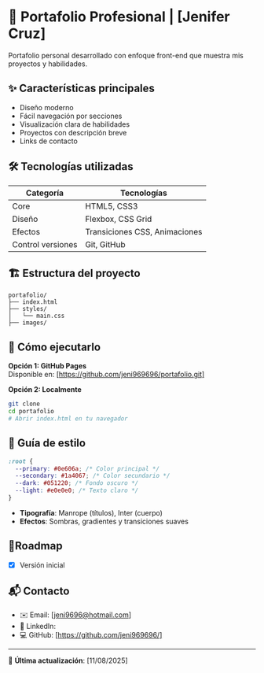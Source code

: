 # 🚀 **Portafolio Profesional** | [Jenifer Cruz]

Portafolio personal desarrollado con enfoque front-end que muestra mis proyectos y habilidades.

## ✨ **Características principales**

- Diseño moderno 
- Fácil navegación por secciones  
- Visualización clara de habilidades  
- Proyectos con descripción breve  
- Links de contacto

## 🛠 Tecnologías utilizadas

| Categoría         | Tecnologías                   |
| ----------------- | ----------------------------- |
| Core              | HTML5, CSS3                   |
| Diseño            | Flexbox, CSS Grid             |
| Efectos           | Transiciones CSS, Animaciones |
| Control versiones | Git, GitHub                   |

## 🏗 **Estructura del proyecto**

```
portafolio/
├── index.html
├── styles/
│   └── main.css
├── images/

```

## 🚀 **Cómo ejecutarlo**

**Opción 1: GitHub Pages**  
Disponible en: [https://github.com/jeni969696/portafolio.git]

**Opción 2: Localmente**

```bash
git clone
cd portafolio
# Abrir index.html en tu navegador
```

## 🎨 **Guía de estilo**

```css
:root {
  --primary: #0e606a; /* Color principal */
  --secondary: #1a4067; /* Color secundario */
  --dark: #051220; /* Fondo oscuro */
  --light: #e0e0e0; /* Texto claro */
}
```

- **Tipografía**: Manrope (títulos), Inter (cuerpo)
- **Efectos**: Sombras, gradientes y transiciones suaves

## 📌**Roadmap**

- [x] Versión inicial

## 📬 **Contacto**

- ✉️ Email: [jeni9696@hotmail.com]
- 💼 LinkedIn:
- 💻 GitHub: [https://github.com/jeni969696/]

---

🔄 **Última actualización**: [11/08/2025]

```

```
